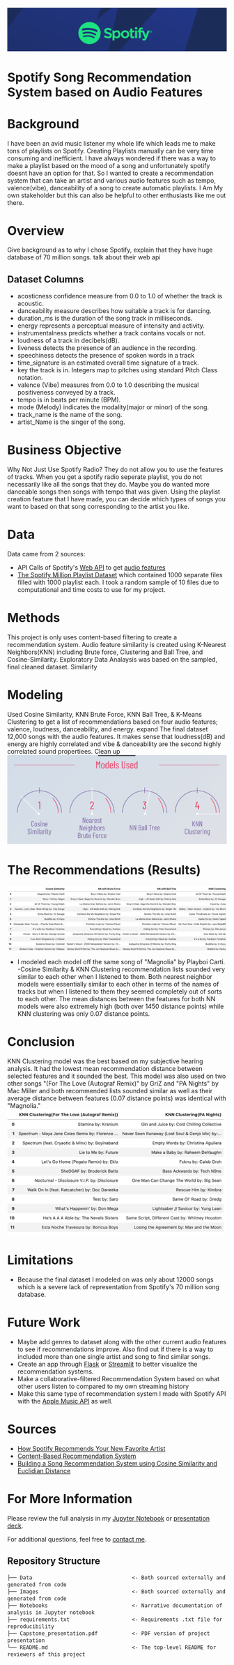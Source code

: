 ![header](./Images/usespotify.png)
# Spotify Song Recommendation System based on Audio Features

# Background
I have been an avid music listener my whole life which leads me to make tons of playlists on Spotify.
Creating Playlists manually can be very time consuming and inefficient. I have always wondered if there was a way to make a playlist based on the mood of a song and unfortunately spotify doesnt have an option for that. So I wanted to create a recommendation system that can take an artist and various audio features such as tempo, valence(vibe), danceability of a song to create automatic playlists. I Am My own stakeholder but this can also be helpful to other enthusiasts like me out there.

# Overview
Give background as to why I chose Spotify, explain that they have huge database of 70 million songs. talk about their web api 

## Dataset Columns
- acosticness confidence measure from 0.0 to 1.0 of whether the track is acoustic.
- danceability measure describes how suitable a track is for dancing.
- duration_ms is the duration of the song track in milliseconds.
- energy represents a perceptual measure of intensity and activity.
- instrumentalness predicts whether a track contains vocals or not.
- loudness of a track in decibels(dB).
- liveness detects the presence of an audience in the recording.
- speechiness detects the presence of spoken words in a track
- time_signature is an estimated overall time signature of a track.
- key the track is in. Integers map to pitches using standard Pitch Class notation.
- valence (Vibe) measures from 0.0 to 1.0 describing the musical positiveness conveyed by a track.
- tempo is in beats per minute (BPM).
- mode (Melody) indicates the modality(major or minor) of the song.
- track_name is the name of the song.
- artist_Name is the singer of the song.

# Business Objective
Why Not Just Use Spotify Radio?
They do not allow you to use the features of tracks. When you get a spotify radio seperate playlist, you do not necessarily like all the songs that they do. Maybe you do wanted more danceable songs then songs with tempo that was given. Using the playlist creation feature that I have made, you can decide which types of songs you want to based on that song corresponding to the artist you like.


# Data
Data came from 2 sources:
 - API Calls of Spotify's [Web API](https://developer.spotify.com/documentation/web-api/) to get [audio features](https://developer.spotify.com/documentation/web-api/reference/#/operations/get-audio-features)
 - [The Spotify Million Playlist Dataset](https://www.aicrowd.com/challenges/spotify-million-playlist-dataset-challenge) which contained 1000 separate files
 filled with 1000 playlist each. I took a random sample of 10 files due to computational and time costs to use for my project.
 
 

# Methods
This project is only uses content-based filtering to create a recommendation system. Audio feature similarity is created using K-Nearest Neighbors(KNN) including Brute force, Clustering and Ball Tree, and Cosine-Similarity. Exploratory Data Analaysis was based on the sampled, final cleaned dataset.
Similarity


# Modeling
Used Cosine Similarity, KNN Brute Force, KNN Ball Tree, & K-Means Clustering to get a list of recommendations based on four audio features; valence, loudness,
danceability, and energy. expand The final dataset 12,000 songs with the audio features. It makes sense that loudness(dB) and energy are highly correlated and vibe & danceability are the second highly correlated sound propertiees. Clean up
![chart3](./Images/4models.png)

# The Recommendations (Results)
![chart2](./Images/updatednamemodel.png)
- I modeled each model off the same song of "Magnolia" by Playboi Carti.
-Cosine Similarity & KNN Clustering recommendation lists sounded very similar to each other when I listened to them. Both nearest neighbor models were 
essentially similar to each other in terms of the names of tracks but when I listened to them they seemed completely out of sorts to each other. The mean distances between the features for both NN models were also extremely high (both over 1450 distance points) while KNN clustering was only 0.07 distance points.

# Conclusion
KNN Clustering model was the best based on my subjective hearing analysis. It had the lowest mean recommendation distance between selected features and it sounded the best. This model was also used on two other songs "(For The Love (Autograf Remix)" by GriZ and "PA Nights" by Mac Miller and both recommended lists sounded similar as well as their average distance between features (0.07 distance points) was identical with "Magnolia." 
![chart5](./Images/finalcluster.png)

# Limitations
 - Because the final dataset I modeled on was only about 12000 songs which is a severe lack of representation from Spotify's 70 million song database.
  
# Future Work
- Maybe add genres to dataset along with the other current audio features to see if recommendations improve. Also find out if there is a way to included
  more than one single artist and song to find similar songs.
- Create an app through [Flask](https://flask.palletsprojects.com/en/2.0.x/) or [Streamlit](https://streamlit.io/) to better visualize the recommendation
  systems.
- Make a collaborative-filtered Recommendation System based on what other users listen to compared to my own streaming history
- Make this same type of recommendation system I made with Spotify API with the [Apple Music API](https://developer.apple.com/documentation/applemusicapi/) as
  well.   
  
# Sources
- [How Spotify Recommends Your New Favorite Artist](https://towardsdatascience.com/how-spotify-recommends-your-new-favorite-artist-8c1850512af0)
- [Content-Based Recommendation System](https://medium.com/@bindhubalu/content-based-recommender-system-4db1b3de03e7)
- [Building a Song Recommendation System using Cosine Similarity and Euclidian Distance](https://medium.com/@mark.rethana/building-a-song-recommendation-system-using-cosine-similarity-and-euclidian-distance-748fdfc832fd)

# For More Information

Please review the full analysis in my [Jupyter Notebook](./jan13.ipynb) or [presentation deck](/Capstone_Presentation.pdf).

For additional questions, feel free to [contact me](https://www.linkedin.com/in/sumedh-bhardwaj-932767202/).

## Repository Structure
```
├── Data                                <- Both sourced externally and generated from code
├── Images                              <- Both sourced externally and generated from code
├── Notebooks                           <- Narrative documentation of analysis in Jupyter notebook
├── requirements.txt                    <- Requirements .txt file for reproducibility
├── Capstone_presentation.pdf           <- PDF version of project presentation
└── README.md                           <- The top-level README for reviewers of this project
